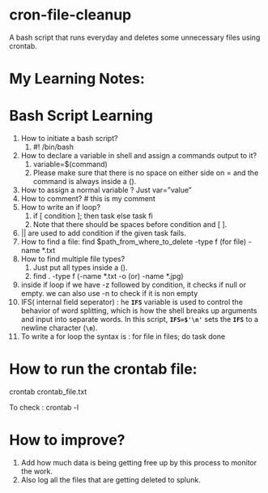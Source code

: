 # cron-file-cleanup
A bash script that runs everyday and deletes some unnecessary files using crontab.

# My Learning Notes:
# Bash Script Learning

1. How to initiate a bash script? 
    1. #! /bin/bash
2. How to declare a variable in shell and assign a commands output to it?
    1. variable=$(command)
    2. Please make sure that there is no space on either side on = and the command is always inside a ().
3. How to assign a normal variable ? Just var=”value”
4. How to comment? # this is my comment
5. How to write an if loop?
    1. if [ condition ]; then task else task fi
    2. Note that there should be spaces before condition and [ ]. 
6. || are used to add condition if the given task fails.
7. How to find a file: find $path_from_where_to_delete -type f (for file) -name *.txt
8. How to find multiple file types? 
    1. Just put all types inside a \(). 
    2. find . -type f \(-name *.txt -o (or) -name *.jpg\)
9. inside if loop if we have -z followed by condition, it checks if null or empty. we can also use -n to check if it is non empty
10.  IFS( internal field seperator) : he **`IFS`** variable is used to control the behavior of word splitting, which is how the shell breaks up arguments and input into separate words. In this script, **`IFS=$'\n'`** sets the **`IFS`** to a newline character (**`\n`**).
11. To write a for loop the syntax is : for file in files; do task done

# How to run the crontab file:

crontab crontab_file.txt

To check : crontab -l


# How to improve?

1. Add how much data is being getting free up by this process to monitor the work.
2. Also log all the files that are getting deleted to splunk.
